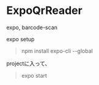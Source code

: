 # ExpoQrReader
expo, barcode-scan



expo setup

> npm install expo-cli --global

projectに入って、
> expo start
